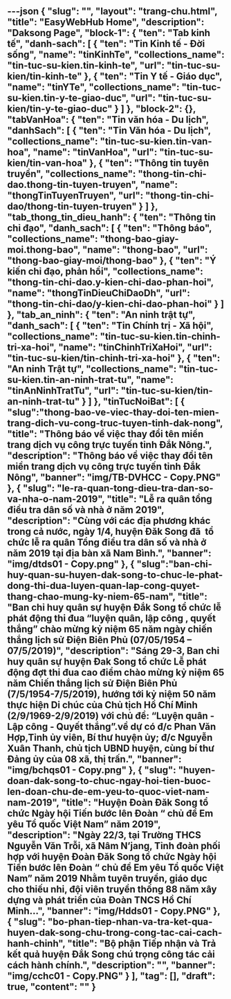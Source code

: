 ---json
{
    "slug": "",
    "layout": "trang-chu.html",
    "title": "EasyWebHub Home",
    "description": "Daksong Page",
    "block-1": {
        "ten": "Tab kinh tế",
        "danh-sach": [
            {
                "ten": "Tin Kinh tế - Đời sống",
                "name": "tinKinhTe",
                "collections_name": "tin-tuc-su-kien.tin-kinh-te",
                "url": "tin-tuc-su-kien/tin-kinh-te"
            },
            {
                "ten": "Tin Y tế - Giáo dục",
                "name": "tinYTe",
                "collections_name": "tin-tuc-su-kien.tin-y-te-giao-duc",
                "url": "tin-tuc-su-kien/tin-y-te-giao-duc"
            }
        ]
    },
    "block-2": {},
    "tabVanHoa": {
        "ten": "Tin văn hóa - Du lịch",
        "danhSach": [
            {
                "ten": "Tin Văn hóa - Du lịch",
                "collections_name": "tin-tuc-su-kien.tin-van-hoa",
                "name": "tinVanHoa",
                "url": "tin-tuc-su-kien/tin-van-hoa"
            },
            {
                "ten": "Thông tin tuyên truyền",
                "collections_name": "thong-tin-chi-dao.thong-tin-tuyen-truyen",
                "name": "thongTinTuyenTruyen",
                "url": "thong-tin-chi-dao/thong-tin-tuyen-truyen"
            }
        ]
    },
    "tab_thong_tin_dieu_hanh": {
        "ten": "Thông tin chỉ đạo",
        "danh_sach": [
            {
                "ten": "Thông báo",
                "collections_name": "thong-bao-giay-moi.thong-bao",
                "name": "thong-bao",
                "url": "thong-bao-giay-moi/thong-bao"
            },
            {
                "ten": "Ý kiến chỉ đạo, phản hồi",
                "collections_name": "thong-tin-chi-dao.y-kien-chi-dao-phan-hoi",
                "name": "thongTinDieuChiDaoDh",
                "url": "thong-tin-chi-dao/y-kien-chi-dao-phan-hoi"
            }
        ]
    },
    "tab_an_ninh": {
        "ten": "An ninh trật tự",
        "danh_sach": [
            {
                "ten": "Tin Chính trị - Xã hội",
                "collections_name": "tin-tuc-su-kien.tin-chinh-tri-xa-hoi",
                "name": "tinChinhTriXaHoi",
                "url": "tin-tuc-su-kien/tin-chinh-tri-xa-hoi"
            },
            {
                "ten": "An ninh Trật tự",
                "collections_name": "tin-tuc-su-kien.tin-an-ninh-trat-tu",
                "name": "tinAnNinhTratTu",
                "url": "tin-tuc-su-kien/tin-an-ninh-trat-tu"
            }
        ]
    },
    "tinTucNoiBat": [
        {
            "slug":"thong-bao-ve-viec-thay-doi-ten-mien-trang-dich-vu-cong-truc-tuyen-tinh-dak-nong",
            "title": "Thông báo về việc thay đổi tên miền trang dịch vụ công trực tuyến tỉnh Đắk Nông.",
            "description": "Thông báo về việc thay đổi tên miền trang dịch vụ công trực tuyến tỉnh Đắk Nông",
            "banner": "img/TB-DVHCC - Copy.PNG"
        },
        {
            "slug": "le-ra-quan-tong-dieu-tra-dan-so-va-nha-o-nam-2019",
            "title": "Lễ ra quân tổng điều tra dân số và nhà ở năm 2019",
            "description": "Cùng với các địa phương khác trong cả nước, ngày 1/4, huyện Đăk Song đã  tổ chức lễ ra quân Tổng điều tra dân số và nhà ở năm 2019 tại địa bàn xã Nam Bình.",
            "banner": "img/dtds01 - Copy.png"
        },
        {
            "slug":"ban-chi-huy-quan-su-huyen-dak-song-to-chuc-le-phat-dong-thi-dua-luyen-quan-lap-cong-quyet-thang-chao-mung-ky-niem-65-nam",
            "title": "Ban chỉ huy quân sự huyện Đắk Song tổ chức lễ phát động thi đua “luyện quân, lập công , quyết thắng” chào mừng kỷ niệm 65 năm ngày chiến thắng lịch sử Điện Biên Phủ  (07/05/1954 – 07/5/2019)",
            "description": "Sáng 29-3, Ban chỉ huy quân sự huyện Đak Song tổ chức Lễ phát động đợt thi đua cao điểm chào mừng kỷ niệm 65 năm Chiến thắng lịch sử Điện Biên Phủ (7/5/1954-7/5/2019), hướng tới kỷ niệm 50 năm thực hiện Di chúc của Chủ tịch Hồ Chí Minh (2/9/1969-2/9/2019) với chủ đề: “Luyện quân - Lập công - Quyết thắng”.về dự có đ/c Phan Văn Hợp,Tỉnh ủy viên, Bí thư huyện ủy; đ/c Nguyễn Xuân Thanh, chủ tịch UBND huyện, cùng bí thư Đảng ủy của 08 xã, thị trấn.",
            "banner": "img/bchqs01 - Copy.png"
        },
        {
            "slug": "huyen-doan-dak-song-to-chuc-ngay-hoi-tien-buoc-len-doan-chu-de-em-yeu-to-quoc-viet-nam-nam-2019",
            "title": "Huyện Đoàn Đăk Song tổ chức Ngày hội Tiến bước lên Đoàn “ chủ đề Em yêu Tổ quốc Việt Nam” năm 2019",
            "description": "Ngày 22/3, tại Trường THCS Nguyễn Văn Trỗi, xã Nâm N’jang, Tỉnh đoàn phối hợp với huyện Đoàn Đăk Song tổ chức Ngày hội Tiến bước lên Đoàn “ chủ đề Em yêu Tổ quốc Việt Nam” năm 2019 Nhằm tuyên truyền, giáo dục cho thiếu nhi, đội viên truyền thống 88 năm xây dựng và phát triển của Đoàn TNCS Hồ Chí Minh...",
            "banner": "img/Hdds01 - Copy.PNG"
        },
        {
            "slug": "bo-phan-tiep-nhan-va-tra-ket-qua-huyen-dak-song-chu-trong-cong-tac-cai-cach-hanh-chinh",
            "title": "Bộ phận Tiếp nhận và Trả kết quả huyện Đắk Song chú trọng công tác cải cách hành chính.",
            "description": "",
            "banner": "img/cchc01 - Copy.PNG"
        }
    ],
    "tag": [],
    "draft": true,
    "__content__": ""
}
---
